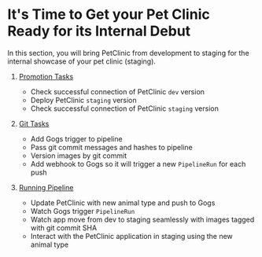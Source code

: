 # It's Time to Get your Pet Clinic Ready for its Internal Debut

In this section, you will bring PetClinic from development to staging for the internal showcase of your pet clinic (staging).

1. [Promotion Tasks](promote.md)
    - Check successful connection of PetClinic `dev` version
    - Deploy PetClinic `staging` version
    - Check successful connection of PetClinic `staging` version
    
2. [Git Tasks](git.md)
    - Add Gogs trigger to pipeline
    - Pass git commit messages and hashes to pipeline
    - Version images by git commit
    - Add webhook to Gogs so it will trigger a new `PipelineRun` for each push

3. [Running Pipeline](action.md)
    - Update PetClinic with new animal type and push to Gogs
    - Watch Gogs trigger `PipelineRun`
    - Watch app move from dev to staging seamlessly with images tagged with git commit SHA 
    - Interact with the PetClinic application in staging using the new animal type